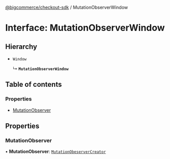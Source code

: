 [@bigcommerce/checkout-sdk](../README.md) / MutationObserverWindow

# Interface: MutationObserverWindow

## Hierarchy

- `Window`

  ↳ **`MutationObserverWindow`**

## Table of contents

### Properties

- [MutationObserver](MutationObserverWindow.md#mutationobserver)

## Properties

### MutationObserver

• **MutationObserver**: [`MutationObeserverCreator`](MutationObeserverCreator.md)

